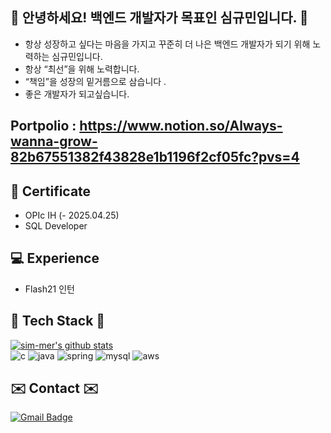 ## :raised_hands: 안녕하세요! 백엔드 개발자가 목표인 심규민입니다. :raised_hands:
* 항상 성장하고 싶다는 마음을 가지고 꾸준히 더 나은 백엔드 개발자가 되기 위해 노력하는 심규민입니다.
* 항상 “최선”을 위해 노력합니다.
* “책임”을 성장의 밑거름으로 삼습니다 .
* 좋은 개발자가 되고싶습니다.

## Portpolio : https://www.notion.so/Always-wanna-grow-82b67551382f43828e1b1196f2cf05fc?pvs=4

## :runner: Certificate
* OPIc IH (- 2025.04.25)
* SQL Developer

## :computer: Experience
* Flash21 인턴
	
## 🔧 Tech Stack 🔧 
[![sim-mer's github stats](https://github-readme-stats.vercel.app/api?username=sim-mer)](https://github.com/anuraghazra/github-readme-stats)  
![c](https://img.shields.io/badge/C-00599C?style=for-the-badge&logo=c&logoColor=white)
![java](https://img.shields.io/badge/Java-ED8B00?style=for-the-badge&logo=openjdk&logoColor=white)
![spring](https://img.shields.io/badge/Spring-6DB33F?style=for-the-badge&logo=spring&logoColor=white)
![mysql](https://img.shields.io/badge/MySQL-00000F?style=for-the-badge&logo=mysql&logoColor=white)
![aws](https://img.shields.io/badge/Amazon_AWS-232F3E?style=for-the-badge&logo=amazon-aws&logoColor=white)


## ✉️ Contact ✉️
[![Gmail Badge](https://img.shields.io/badge/Gmail-d14836?style=flat-square&logo=gmail&logoColor=white&link=mailto:gyu2781@gmail.com)](mailto:gyu2781@gmail.com)

<div align=center>
